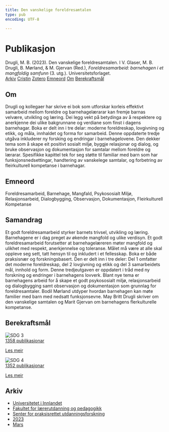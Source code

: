 ```yaml
---
title: Den vanskelige foreldresamtalen
type: pub
encoding: UTF-8

---
```

<h1>Publikasjon</h1>
<article id="csl-bib-container-NT6839D4" class="csl-bib-container">
  <div class="csl-bib-body"> <div class="csl-entry">Drugli, M. B. (2023). Den vanskelige foreldresamtalen. I V. Glaser, M. B. Drugli, B. Mørland, &#38; M. Gjervan (Red.), <i>Foreldresamarbeid: barnehagen i et mangfoldig samfunn</i> (3. utg.). Universitetsforlaget.</div> </div>
  <div class="csl-bib-buttons">
    <a href="#taxonomy-article-NT6839D4" alt="archive" class="csl-bib-button">Arkiv</a>
    <a href="https://app.cristin.no/results/show.jsf?id=2131549" alt="Cristin" class="csl-bib-button">Cristin</a>
    <a href="http://zotero.org/groups/5881554/items/NT6839D4" alt="Zotero" class="csl-bib-button">Zotero</a>
    <a href="#keywords-article-NT6839D4" alt="keywords" class="csl-bib-button">Emneord</a>
    <a href="#about-article-NT6839D4" alt="about_pub" class="csl-bib-button">Om</a>
    <a href="#sdg-article-NT6839D4" alt="sdg" class="csl-bib-button">Berekraftsmål</a>
  </div>
  <div id="csl-bib-meta-container-NT6839D4"></div>
</article>
<div id="csl-bib-meta-NT6839D4" class="csl-bib-meta">
  <article id="about-article-NT6839D4" class="about_pub-article">
    <h1>Om</h1>
    Drugli og kollegaer har skrive ei bok som utforskar korleis effektivt samarbeid mellom foreldre og barnehagelærarar kan fremje barnas velvære, utvikling og læring. Dei legg vekt på betydinga av å respektere og anerkjenne dei ulike bakgrunnane og verdiane som finst i dagens barnehagar. Boka er delt inn i tre delar: moderne foreldreskap, lovgivning og etikk, og måla, innhaldet og forma for samarbeid. Denne oppdaterte tredje utgåva inkluderer ny forsking og endringar i barnehagelovene. Den dekker tema som å skape eit positivt sosialt miljø, byggje relasjonar og dialog, og bruke observasjon og dokumentasjon for samtalar mellom foreldre og lærarar. Spesifikke kapittel tek for seg støtte til familiar med barn som har funksjonsnedsettingar, handtering av vanskelege samtalar, og forbetring av fleirkulturell kompetanse i barnehagar.
  </article>
  <article id="keywords-article-NT6839D4" class="keywords-article">
    <h1>Emneord</h1>
    Foreldresamarbeid, Barnehage, Mangfald, Psykososialt Miljø, Relasjonsarbeid, Dialogbygging, Observasjon, Dokumentasjon, Fleirkulturell Kompetanse
  </article>
  <article id="abstract-article-NT6839D4" class="abstract-article">
    <h1>Samandrag</h1>
    Et godt foreldresamarbeid styrker barnets trivsel, utvikling og læring. Barnehagene er i dag preget av økende mangfold og ulike verdisyn. Et godt foreldresamarbeid forutsetter at barnehagelæreren møter mangfold og ulikhet med respekt, anerkjennelse og toleranse. Målet må være at alle skal oppleve seg sett, tatt hensyn til og inkludert i et fellesskap. Boka er både praksisnær og forskningsbasert. Den er delt inn i tre deler: Del 1 omfatter det moderne foreldreskap, del 2 lovgivning og etikk og del 3 samarbeidets mål, innhold og form. Denne tredjeutgaven er oppdatert i tråd med ny forskning og endringer i barnehagens lovverk. Blant nye tema er barnehagens arbeid for å skape et godt psykososialt miljø, relasjonsarbeid og dialogbygging samt observasjon og dokumentasjon som grunnlag for foreldresamtaler. Bodil Mørland utdyper hvordan barnehagen kan møte familier med barn med nedsatt funksjonsevne. May Britt Drugli skriver om den vanskelige samtalen og Marit Gjervan om barnehagens flerkulturelle kompetanse.
  </article>
  <article id="sdg-article-NT6839D4" class="sdg-article">
    <h1>Berekraftsmål</h1>
    <div class="sdg-container"><div id="sdg3" class="sdg">
        <img src="{{< params subfolder >}}images/sdg/sdg03_nn.png" class="image" alt="SDG 3">
        <div class="sdg-overlay">
          <a href="{{< params subfolder >}}nn/archive/?sdg=3#archive" class="sdg-publication-count"><span>1358</span> publikasjonar</a>
          <p><a href="https://fn.no/om-fn/fns-baerekraftsmaal/god-helse-og-livskvalitet?lang=nno-NO" class="sdg-read-more">Les meir</a></p>
        </div>
      </div> <div id="sdg4" class="sdg">
        <img src="{{< params subfolder >}}images/sdg/sdg04_nn.png" class="image" alt="SDG 4">
        <div class="sdg-overlay">
          <a href="{{< params subfolder >}}nn/archive/?sdg=4#archive" class="sdg-publication-count"><span>1352</span> publikasjonar</a>
          <p><a href="https://fn.no/om-fn/fns-baerekraftsmaal/god-utdanning?lang=nno-NO" class="sdg-read-more">Les meir</a></p>
        </div>
      </div></div>
  </article>
  <article id="taxonomy-article-NT6839D4" class="taxonomy-article">
    <h1>Arkiv</h1>
    <ul>
      <li><a href="{{< params subfolder >}}nn/archive/?key=3DCRN523">Universitetet i Innlandet</a></li>
      <li><a href="{{< params subfolder >}}nn/archive/?key=WYNZA47F">Fakultet for lærerutdanning og pedagogikk</a></li>
      <li><a href="{{< params subfolder >}}nn/archive/?key=G3SEU2Z2">Senter for praksisrettet utdanningsforskning</a></li>
      <li><a href="{{< params subfolder >}}nn/archive/?key=GXY3EJVE">2023</a></li>
      <li><a href="{{< params subfolder >}}nn/archive/?key=R362XEVB">Mars</a></li>
    </ul>
  </article>
</div>

